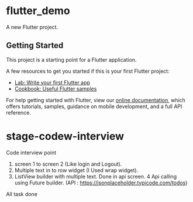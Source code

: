 # flutter_demo

A new Flutter project.

## Getting Started

This project is a starting point for a Flutter application.

A few resources to get you started if this is your first Flutter project:

- [Lab: Write your first Flutter app](https://flutter.dev/docs/get-started/codelab)
- [Cookbook: Useful Flutter samples](https://flutter.dev/docs/cookbook)

For help getting started with Flutter, view our
[online documentation](https://flutter.dev/docs), which offers tutorials,
samples, guidance on mobile development, and a full API reference.
# stage-codew-interview

Code interview point
1. screen 1 to screen 2 (Like login and Logout).
2. Multiple text in to row widget (I Used wrap widget). 
3. ListView builder with multiple text. Done in api screen.
4 Api calling using Future builder. (API : https://jsonplaceholder.typicode.com/todos)

All task done 
